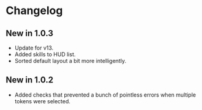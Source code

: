 # Changelog

## New in 1.0.3

- Update for v13.
- Added skills to HUD list.
- Sorted default layout a bit more intelligently.

## New in 1.0.2

- Added checks that prevented a bunch of pointless errors when multiple tokens were selected.
